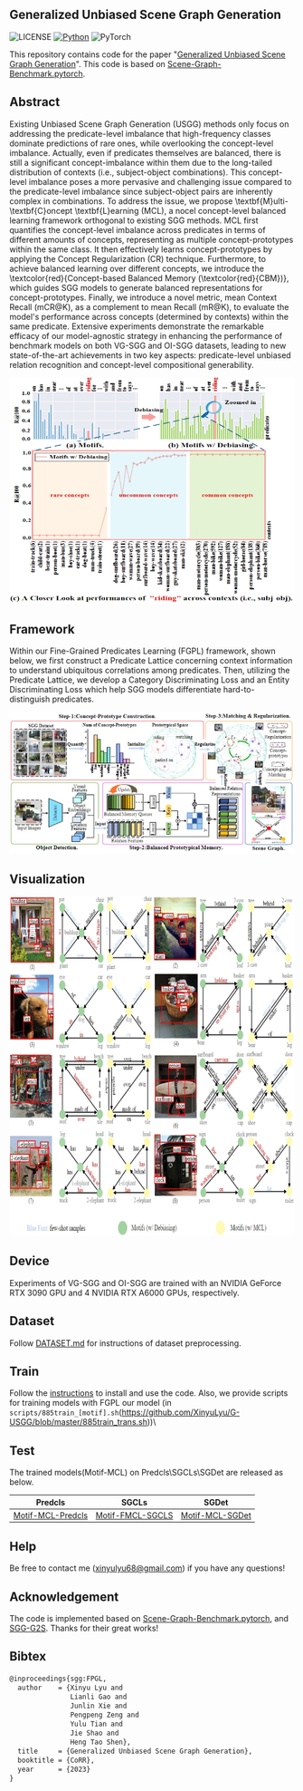 ## Generalized Unbiased Scene Graph Generation

![LICENSE](https://img.shields.io/badge/license-MIT-green)
[![Python](https://img.shields.io/badge/python-3.7-blue.svg)](https://www.python.org/)
![PyTorch](https://img.shields.io/badge/pytorch-1.2.0-%237732a8)

This repository contains code for the paper "[Generalized Unbiased Scene Graph Generation](https://arxiv.org/pdf/2308.04802)". This code is based on [Scene-Graph-Benchmark.pytorch](https://github.com/KaihuaTang/Scene-Graph-Benchmark.pytorch). 

## Abstract

Existing Unbiased Scene Graph Generation (USGG) methods only focus on addressing the predicate-level imbalance that high-frequency classes dominate predictions of rare ones, while overlooking the concept-level imbalance.
Actually, even if predicates themselves are balanced, there is still a significant concept-imbalance within them due to the long-tailed distribution of contexts (i.e., subject-object combinations). 
This concept-level imbalance poses a more pervasive and challenging issue compared to the predicate-level imbalance since subject-object pairs are inherently complex in combinations.
To address the issue, we propose \textbf{M}ulti-\textbf{C}oncept \textbf{L}earning (MCL), a nocel concept-level balanced learning framework orthogonal to existing SGG methods.
MCL first quantifies the concept-level imbalance across predicates in terms of different amounts of concepts, representing as multiple concept-prototypes within the same class.
It then effectively learns concept-prototypes by applying the Concept Regularization (CR) technique. 
Furthermore, to achieve balanced learning over different concepts, we introduce the \textcolor{red}{Concept-based Balanced Memory (\textcolor{red}{CBM})}, which guides SGG models to generate balanced representations for concept-prototypes.
Finally, we introduce a novel metric, mean Context Recall (mCR@K), as a complement to mean Recall (mR@K), to evaluate the model's performance across concepts (determined by contexts) within the same predicate. 
Extensive experiments demonstrate the remarkable efficacy of our model-agnostic strategy in enhancing the performance of benchmark models on both VG-SGG and OI-SGG datasets, leading to new state-of-the-art achievements in two key aspects: predicate-level unbiased relation recognition and concept-level compositional generability. 
<div align=center><img height="400" width="600" src=abstract.png></div>

## Framework
Within our Fine-Grained Predicates Learning (FGPL) framework, shown below, we first construct a Predicate Lattice concerning context information to understand ubiquitous correlations among predicates. Then, utilizing the Predicate Lattice, we develop a Category Discriminating Loss and an Entity Discriminating Loss which help SGG models differentiate hard-to-distinguish predicates.
<div align=center><img src=framework.png></div>

## Visualization
<div align=center><img  height="600" width="800" src=visual_sp-1.png></div>

## Device
Experiments of VG-SGG and OI-SGG are trained with an NVIDIA GeForce RTX 3090 GPU and 4 NVIDIA RTX A6000 GPUs, respectively.

## Dataset
Follow [DATASET.md](DATASET.md) for instructions of dataset preprocessing.

## Train
Follow the [instructions](https://github.com/KaihuaTang/Scene-Graph-Benchmark.pytorch) to install and use the code. Also, we provide scripts for training models with FGPL our model (in `scripts/885train_[motif].sh`(https://github.com/XinyuLyu/G-USGG/blob/master/885train_trans.sh))\
    
## Test
The trained models(Motif-MCL) on Predcls\SGCLs\SGDet are released as below. 


| Predcls                                                                                                                                                           | SGCLs                                                                                                                                                            | SGDet                                                                                                                                                           |
|-------------------------------------------------------------------------------------------------------------------------------------------------------------------|------------------------------------------------------------------------------------------------------------------------------------------------------------------|-----------------------------------------------------------------------------------------------------------------------------------------------------------------|
| [Motif-MCL-Predcls](https://stduestceducn-my.sharepoint.com/:f:/g/personal/202011081621_std_uestc_edu_cn/EvKzNYpi0lRBrw9GpK8GGBMB3s8vMQ0t0N1KqKlvfQPseg?e=eFNrY6) | [Motif-FMCL-SGCLS](https://stduestceducn-my.sharepoint.com/:f:/g/personal/202011081621_std_uestc_edu_cn/EgYUqzzmHGRPtcTcGh7hqOQBupOrijaCcb00jFtLiDAAfg?e=q4Mgrb) | [Motif-MCL-SGDet](https://stduestceducn-my.sharepoint.com/:f:/g/personal/202011081621_std_uestc_edu_cn/EhAXOXoRZaJBtXO_IALmxJ0BmppYCxOhhT7CCNQhWKYeiw?e=wZ5EIP) |

## Help
Be free to contact me (xinyulyu68@gmail.com) if you have any questions!

## Acknowledgement
The code is implemented based on [Scene-Graph-Benchmark.pytorch](https://github.com/KaihuaTang/Scene-Graph-Benchmark.pytorch), and [SGG-G2S](https://github.com/ZhuGeKongKong/SGG-G2S). Thanks for their great works! 

## Bibtex

```
@inproceedings{sgg:FPGL,
  author    = {Xinyu Lyu and
               Lianli Gao and
               Junlin Xie and
               Pengpeng Zeng and
               Yulu Tian and
               Jie Shao and 
               Heng Tao Shen},
  title     = {Generalized Unbiased Scene Graph Generation},
  booktitle = {CoRR},
  year      = {2023}
}
```
